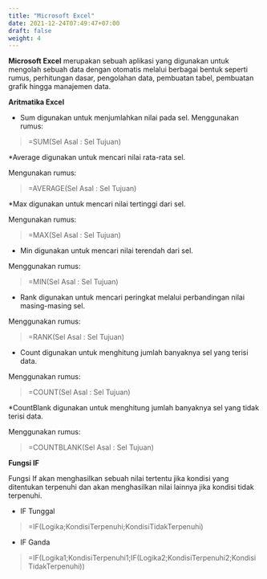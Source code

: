 ```yaml
---
title: "Microsoft Excel"
date: 2021-12-24T07:49:47+07:00
draft: false
weight: 4
---
```


**Microsoft Excel** merupakan sebuah aplikasi yang digunakan untuk mengolah sebuah data dengan otomatis melalui berbagai bentuk seperti rumus, perhitungan dasar, pengolahan data, pembuatan tabel, pembuatan grafik hingga manajemen data.

**Aritmatika Excel**

* Sum 
digunakan untuk menjumlahkan nilai pada sel.
Menggunakan rumus:
> =SUM(Sel Asal : Sel Tujuan)

*Average 
digunakan untuk mencari nilai rata-rata sel.

Mengunakan rumus:
> =AVERAGE(Sel Asal : Sel Tujuan)

*Max 
digunakan untuk mencari nilai tertinggi dari sel.

Mengunakan rumus:
> =MAX(Sel Asal : Sel Tujuan)

* Min 
digunakan untuk mencari nilai terendah dari sel.

Menggunakan rumus:
> =MIN(Sel Asal : Sel Tujuan)

* Rank 
digunakan untuk mencari peringkat melalui perbandingan nilai masing-masing sel.

Menggunakan rumus:
> =RANK(Sel Asal : Sel Tujuan)

* Count 
digunakan untuk menghitung jumlah banyaknya sel yang terisi data.

Menggunakan rumus:
> =COUNT(Sel Asal : Sel Tujuan)

*CountBlank 
digunakan untuk menghitung jumlah banyaknya sel yang tidak terisi data.

Menggunakan rumus:
>=COUNTBLANK(Sel Asal : Sel Tujuan)


**Fungsi IF**

Fungsi If akan menghasilkan sebuah nilai tertentu jika kondisi yang ditentukan terpenuhi dan akan menghasilkan nilai lainnya jika kondisi tidak terpenuhi.

* IF Tunggal

> =IF(Logika;KondisiTerpenuhi;KondisiTidakTerpenuhi)

* IF Ganda 

> =IF(Logika1;KondisiTerpenuhi1;IF(Logika2;KondisiTerpenuhi2;Kondisi TidakTerpenuhi))



